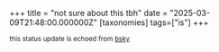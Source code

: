 +++
title = "not sure about this tbh"
date = "2025-03-09T21:48:00.000000Z"
[taxonomies]
tags=["is"]
+++

<small>this status update is echoed from [bsky](https://bsky.app/profile/nonmodernist-is.bsky.social)</small>
